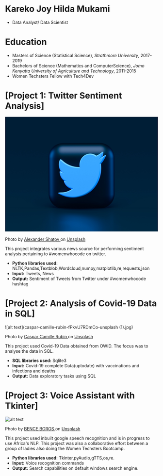 # Kareko Joy Hilda Mukami
* Data Analyst/ Data Scientist

# Education
* Masters of Science (Statistical Science), *Strathmore University*, 2017-2019
* Bachelors of Science (Mathematics and ComputerScience), *Jomo Kenyatta University of Agriculture and Technology*, 2011-2015
* Women Techsters Fellow with Tech4Dev

# [Project 1: Twitter Sentiment Analysis]
![alt text](alexander-shatov-k1xf2D7jWUs-unsplash.jpg)
 
Photo by 
<a href="https://unsplash.com/@alexbemore?utm_source=unsplash&utm_medium=referral&utm_content=creditCopyText">
Alexander Shatov
</a> 
on 
<a href="https://unsplash.com/s/photos/twitter?utm_source=unsplash&utm_medium=referral&utm_content=creditCopyText">
Unsplash
</a>

This project integrates various news source for performing sentiment analysis pertaining to #womenwhocode on twitter.
* **Python libraries used:** NLTK,Pandas,Textblob,Wordcloud,numpy,matplotlib,re,requests,json
* **Input:** Tweets, News
* **Output:** Sentiment of Tweets from Twitter under #womenwhocode hashtag

# [Project 2: Analysis of Covid-19 Data in SQL]
![alt text](caspar-camille-rubin-fPkvU7RDmCo-unsplash (1).jpg)
 

Photo by 
<a href="https://unsplash.com/@casparrubin?utm_source=unsplash&utm_medium=referral&utm_content=creditCopyText">
Caspar Camille Rubin
</a> 
on 
<a href="https://unsplash.com/s/photos/sql?utm_source=unsplash&utm_medium=referral&utm_content=creditCopyText">
 Unsplash
</a>
  

This project used Covid-19 Data obtained from OWID. The focus was to analyse the data in SQL.
* **SQL libraries used:** Sqlite3
* **Input:** Covid-19 complete Data(uptodate) with vaccinations and infections and deaths
* **Output:** Data exploratory tasks using SQL

# [Project 3: Voice Assistant with Tkinter]
![alt text](bence-boros-anapPhJFRhM-unsplash.jpg)
 
Photo by 
<a href="https://unsplash.com/@benceboros?utm_source=unsplash&utm_medium=referral&utm_content=creditCopyText">
 BENCE BOROS
</a> 
on 
<a href="https://unsplash.com/s/photos/voice-assistant?utm_source=unsplash&utm_medium=referral&utm_content=creditCopyText">
 Unsplash
</a>
  
 
This project used inbuilt google speech recognition and is in progress to use Africa's NLP.
This project was also a collaborative effort between a group of ladies also doing the Women Techsters Bootcamp.
* **Python libraries used:** Tkinter,pyAudio,gTTS,os,re.
* **Input:** Voice recognition commands
* **Output:** Search capabilities on default windows search engine.
